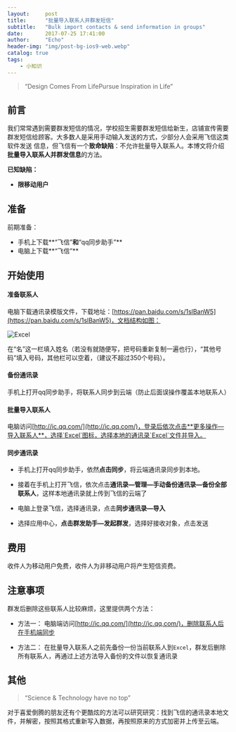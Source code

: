 ```yaml
---
layout:     post
title:      "批量导入联系人并群发短信"
subtitle:   "Bulk import contacts & send information in groups"
date:       2017-07-25 17:41:00
author:     "Echo"
header-img: "img/post-bg-ios9-web.webp"
catalog: true
tags:
    - 小知识
---
```


> “Design Comes From LifePursue Inspiration in Life”

## 前言

我们常常遇到需要群发短信的情况，学校招生需要群发短信给新生，店铺宣传需要群发短信给顾客。大多数人是采用手动输入发送的方式，少部分人会采用飞信这类软件发送
信息，但飞信有一个**致命缺陷**：不允许批量导入联系人。本博文将介绍**批量导入联系人并群发信息**的方法。

**已知缺陷：**

* **限移动用户**

## 准备

前期准备：

* 手机上下载**“飞信”**和**“qq同步助手”**
* 电脑上下载**“飞信”**

## 开始使用

#### 准备联系人

电脑下载通讯录模版文件，下载地址：[https://pan.baidu.com/s/1slBanW5](https://pan.baidu.com/s/1slBanW5)，文档结构如图：

![Excel]({{site.baseurl}}/img/in-post/post-5-excel.png "Excel")

在“名”这一栏填入姓名（若没有就随便写，把号码重新复制一遍也行），“其他号码”填入号码，其他栏可以空着，（建议不超过350个号码）。

#### 备份通讯录

手机上打开qq同步助手，将联系人同步到云端（防止后面误操作覆盖本地联系人）

#### 批量导入联系人

电脑访问[http://ic.qq.com/](http://ic.qq.com/)，登录后依次点击**更多操作—导入联系人**，选择`Excel`图标，选择本地的通讯录`Excel`文件并导入。

#### 同步通讯录

* 手机上打开qq同步助手，依然**点击同步**，将云端通讯录同步到本地。

* 接着在手机上打开飞信，依次点击**通讯录—管理—手动备份通讯录—备份全部联系人**，这样本地通讯录就上传到飞信的云端了

* 电脑上登录飞信，选择通讯录，点击**同步通讯录—导入**

* 选择应用中心，**点击群发助手—发起群发**，选择好接收对象，点击发送

## 费用

收件人为移动用户免费，收件人为非移动用户将产生短信资费。

## 注意事项

群发后删除这些联系人比较麻烦，这里提供两个方法：

* 方法一： 电脑端访问[http://ic.qq.com/](http://ic.qq.com/)，删除联系人后在手机端同步

* 方法二： 在批量导入联系人之前先备份一份当前联系人到`Excel`，群发后删除所有联系人，再通过上述方法导入备份的文件以恢复通讯录

## 其他

> “Science & Technology have no top”

对于喜爱倒腾的朋友还有个更酷炫的方法可以研究研究：找到飞信的通讯录本地文件，并解密，按照其格式重新写入数据，再按照原来的方式加密并上传至云端。

